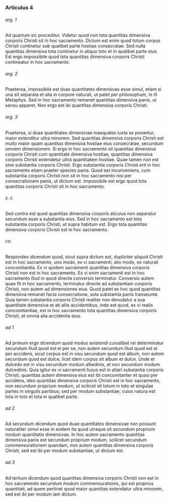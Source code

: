 ### Articulus 4

###### arg. 1
Ad quartum sic proceditur. Videtur quod non tota quantitas dimensiva corporis Christi sit in hoc sacramento. Dictum est enim quod totum corpus Christi continetur sub qualibet parte hostiae consecratae. Sed nulla quantitas dimensiva tota continetur in aliquo toto et in qualibet parte eius. Est ergo impossibile quod tota quantitas dimensiva corporis Christi contineatur in hoc sacramento.

###### arg. 2
Praeterea, impossibile est duas quantitates dimensivas esse simul, etiam si una sit separata et alia in corpore naturali, ut patet per philosophum, in III Metaphys. Sed in hoc sacramento remanet quantitas dimensiva panis, ut sensu apparet. Non ergo est ibi quantitas dimensiva corporis Christi.

###### arg. 3
Praeterea, si duae quantitates dimensivae inaequales iuxta se ponantur, maior extenditur ultra minorem. Sed quantitas dimensiva corporis Christi est multo maior quam quantitas dimensiva hostiae eius consecratae, secundum omnem dimensionem. Si ergo in hoc sacramento sit quantitas dimensiva corporis Christi cum quantitate dimensiva hostiae, quantitas dimensiva corporis Christi extendetur ultra quantitatem hostiae. Quae tamen non est sine substantia corporis Christi. Ergo substantia corporis Christi erit in hoc sacramento etiam praeter species panis. Quod est inconveniens, cum substantia corporis Christi non sit in hoc sacramento nisi per consecrationem panis, ut dictum est. Impossibile est ergo quod tota quantitas corporis Christi sit in hoc sacramento.

###### s. c.
Sed contra est quod quantitas dimensiva corporis alicuius non separatur secundum esse a substantia eius. Sed in hoc sacramento est tota substantia corporis Christi, ut supra habitum est. Ergo tota quantitas dimensiva corporis Christi est in hoc sacramento.

###### co.
Respondeo dicendum quod, sicut supra dictum est, dupliciter aliquid Christi est in hoc sacramento, uno modo, ex vi sacramenti; alio modo, ex naturali concomitantia. Ex vi quidem sacramenti quantitas dimensiva corporis Christi non est in hoc sacramento. Ex vi enim sacramenti est in hoc sacramento illud in quod directe conversio terminatur. Conversio autem quae fit in hoc sacramento, terminatur directe ad substantiam corporis Christi, non autem ad dimensiones eius. Quod patet ex hoc quod quantitas dimensiva remanet facta consecratione, sola substantia panis transeunte. Quia tamen substantia corporis Christi realiter non denudatur a sua quantitate dimensiva et ab aliis accidentibus, inde est quod, ex vi realis concomitantiae, est in hoc sacramento tota quantitas dimensiva corporis Christi, et omnia alia accidentia eius.

###### ad 1
Ad primum ergo dicendum quod modus existendi cuiuslibet rei determinatur secundum illud quod est ei per se, non autem secundum illud quod est ei per accidens, sicut corpus est in visu secundum quod est album, non autem secundum quod est dulce, licet idem corpus sit album et dulce. Unde et dulcedo est in visu secundum modum albedinis, et non secundum modum dulcedinis. Quia igitur ex vi sacramenti huius est in altari substantia corporis Christi, quantitas autem dimensiva eius est ibi concomitanter et quasi per accidens, ideo quantitas dimensiva corporis Christi est in hoc sacramento, non secundum proprium modum, ut scilicet sit totum in toto et singulae partes in singulis partibus; sed per modum substantiae, cuius natura est tota in toto et tota in qualibet parte.

###### ad 2
Ad secundum dicendum quod duae quantitates dimensivae non possunt naturaliter simul esse in eodem ita quod utraque sit secundum proprium modum quantitatis dimensivae. In hoc autem sacramento quantitas dimensiva panis est secundum proprium modum, scilicet secundum commensurationem quandam, non autem quantitas dimensiva corporis Christi, sed est ibi per modum substantiae, ut dictum est.

###### ad 3
Ad tertium dicendum quod quantitas dimensiva corporis Christi non est in hoc sacramento secundum modum commensurationis, qui est proprius quantitati, ad quem pertinet quod maior quantitas extendatur ultra minorem, sed est ibi per modum iam dictum.

